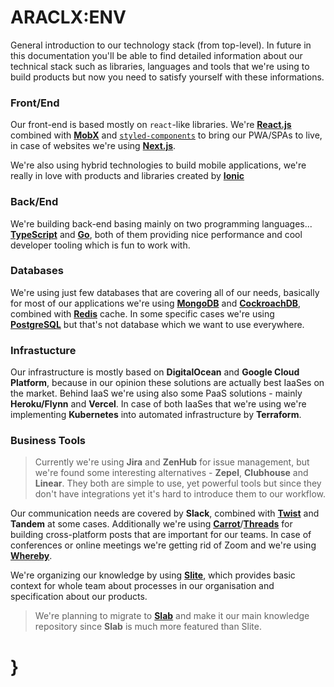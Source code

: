 # ARACLX:ENV

General introduction to our technology stack (from top-level). In future in this documentation you'll be able to find detailed information about our technical stack such as libraries, languages and tools that we're using to build products but now you need to satisfy yourself with these informations.

### Front/End

Our front-end is based mostly on `react`-like libraries. We're [**React.js**]() combined with [**MobX**]() and [`styled-components`]() to bring our PWA/SPAs to live, in case of websites we're using [**Next.js**]().

We're also using hybrid technologies to build mobile applications, we're really in love with products and libraries created by [**Ionic**]()

### Back/End

We're building back-end basing mainly on two programming languages... [**TypeScript**]() and [**Go**](), both of them providing nice performance and cool developer tooling which is fun to work with.

<!-- ### DevOps

- GitHub Actions / CircleCI
- SonarQube
- Terraform
- Docker
- Kubernetes
- Ubuntu
- Jaeger -->

### Databases

We're using just few databases that are covering all of our needs, basically for most of our applications we're using [**MongoDB**]() and [**CockroachDB**](), combined with [**Redis**]() cache. In some specific cases we're using [**PostgreSQL**]() but that's not database which we want to use everywhere.

### Infrastucture

Our infrastructure is mostly based on **DigitalOcean** and **Google Cloud Platform**, because in our opinion these solutions are actually best IaaSes on the market. Behind IaaS we're using also some PaaS solutions - mainly **Heroku/Flynn** and **Vercel**. In case of both IaaSes that we're using we're implementing **Kubernetes** into automated infrastructure by **Terraform**.

<!-- ### Design -->

### Business Tools

> Currently we're using **Jira** and **ZenHub** for issue management, but we're found some interesting alternatives - **Zepel**, **Clubhouse** and **Linear**. They both are simple to use, yet powerful tools but since they don't have integrations yet it's hard to introduce them to our workflow.

Our communication needs are covered by **Slack**, combined with [**Twist**](https://twist.com/) and **Tandem** at some cases. Additionally we're using [**Carrot**](https://carrot.io/)/[**Threads**](https://threads.com/) for building cross-platform posts that are important for our teams. In case of conferences or online meetings we're getting rid of Zoom and we're using [**Whereby**](https://whereby.com/).

We're organizing our knowledge by using [**Slite**](), which provides basic context for whole team about processes in our organisation and specification about our products.

> We're planning to migrate to [**Slab**]() and make it our main knowledge repository since **Slab** is much more featured than Slite.

# }
